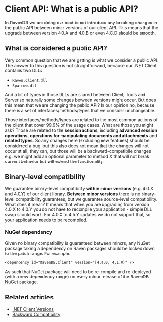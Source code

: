 # Client API: What is a public API?

In RavenDB we are doing our best to not introduce any breaking changes in the public API between minor versions of our client API. This means that the upgrade between version 4.0.A and 4.0.B or even 4.C.D should be smooth.

## What is considered a public API?

Very common question that we are getting is what we consider a public API. The answer to this question is not straightforward, because our .NET Client contains two DLLs

- `Raven.Client.dll`
- `Sparrow.dll`

And a lot of types in those DLLs are shared between Client, Tools and Server so naturally some changes between versions might occur. But does this mean that we are changing the public API? In our opinion no, because there is a set of interfaces/methods/types that we consider unchangeable.

Those interfaces/methods/types are related to the most common actions of the client that cover 99,9% of the usage cases. What are those you might ask? Those are related to the **session actions**, including **advanced session operations**, **operations for manipulating documents and attachments** and **related types**. So any changes here (excluding new features) should be considered a bug, but this also does not mean that the changes will not occur at all, they can, but those will be a backward-compatibile changes e.g. we might add an optional parameter to method X that will not break current behavior but will extend the functionality.

## Binary-level compatibility

We guarantee binary-level compatibility **within minor versions** (e.g. 4.0.X and 4.0.Y) of our client library. **Between minor versions** there is no binary-level compatibility guarantees, but we guarantee source-level compatibility. What does it mean? It means that when you are upgrading from version 4.0.X to 4.0.Y you do not have to recompile your application - simple DLL swap should work. For 4.0.X to 4.5.Y updates we do not support that, so your application needs to be recompiled.

### NuGet dependency

Given no binary compatibility is guaranteed between minors, any NuGet package taking a dependency on Raven packages should be locked down to the patch range. For example:

```
<dependency id="RavenDB.Client" version="[4.0.0, 4.1.0)" />
```

As such that NuGet package will need to be re-compile and re-deployed (with a new dependency range) on every minor release of the RavenDB NuGet package.

## Related articles

- [.NET Client Versions](../client-api/net-client-versions)
- [Backward Compatibility](../client-api/faq/backward-compatibility)

